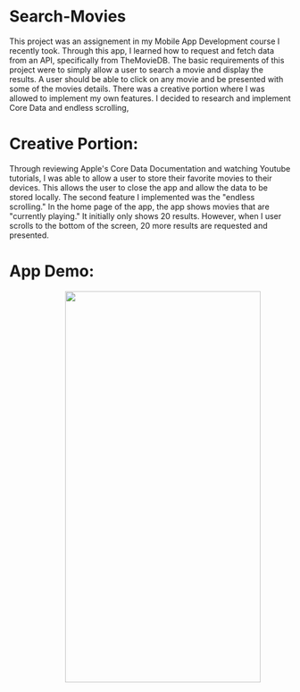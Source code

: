 # Search-Movies

This project was an assignement in my Mobile App Development course I recently took. Through this app, I learned how to request and fetch data from an API, specifically from TheMovieDB. The basic requirements of this project were to simply allow a user to search a movie and display the results. A user should be able to click on any movie and be presented with some of the movies details. There was a creative portion where I was allowed to implement my own features. I decided to research and implement Core Data and endless scrolling, 


# Creative Portion:

Through reviewing Apple's Core Data Documentation and watching Youtube tutorials, I was able to allow a user to store their favorite movies to their devices. This allows the user to close the app and allow the data to be stored locally. The second feature I implemented was the "endless scrolling." In the home page of the app, the app shows movies that are "currently playing." It initially only shows 20 results. However, when I user scrolls to the bottom of the screen, 20 more results are requested and presented.

# App Demo:

<img src="http://g.recordit.co/xniwWuxwYz.gif" width=350 height=700 style="display: block; margin-left: 100px"><br>

